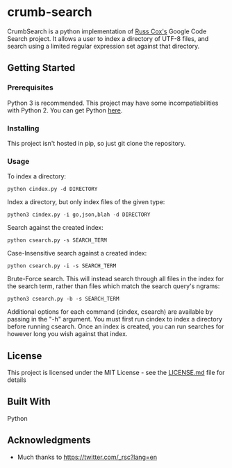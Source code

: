 # crumb-search

CrumbSearch is a python implementation of <a href="https://swtch.com/~rsc/regexp/regexp4.html">Russ Cox's</a> Google Code Search project. It allows a user to index a directory of UTF-8 files, and search using a limited regular expression set against that directory.

## Getting Started

### Prerequisites

Python 3 is recommended. This project may have some incompatiabilities with Python 2. You can get Python <a href="https://www.python.org/downloads/">here</a>.

### Installing

This project isn't hosted in pip, so just git clone the repository.

### Usage

To index a directory:
```
python cindex.py -d DIRECTORY
```

Index a directory, but only index files of the given type:
```
python3 cindex.py -i go,json,blah -d DIRECTORY
```

Search against the created index:
```
python csearch.py -s SEARCH_TERM
```

Case-Insensitive search against a created index:
```
python csearch.py -i -s SEARCH_TERM
```

Brute-Force search. This will instead search through all files in the index for the search term, rather than files which match the search query's ngrams:

```
python3 csearch.py -b -s SEARCH_TERM
```

Additional options for each command (cindex, csearch) are available by passing in the "-h" argument. You must first run cindex to index a directory before running csearch. Once an index is created, you can run searches for however long you wish against that index.

## License

This project is licensed under the MIT License - see the [LICENSE.md](LICENSE.md) file for details

## Built With

Python

## Acknowledgments

* Much thanks to https://twitter.com/_rsc?lang=en